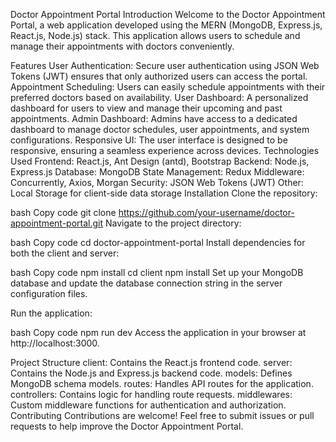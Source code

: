 Doctor Appointment Portal
Introduction
Welcome to the Doctor Appointment Portal, a web application developed using the MERN (MongoDB, Express.js, React.js, Node.js) stack. This application allows users to schedule and manage their appointments with doctors conveniently.

Features
User Authentication: Secure user authentication using JSON Web Tokens (JWT) ensures that only authorized users can access the portal.
Appointment Scheduling: Users can easily schedule appointments with their preferred doctors based on availability.
User Dashboard: A personalized dashboard for users to view and manage their upcoming and past appointments.
Admin Dashboard: Admins have access to a dedicated dashboard to manage doctor schedules, user appointments, and system configurations.
Responsive UI: The user interface is designed to be responsive, ensuring a seamless experience across devices.
Technologies Used
Frontend: React.js, Ant Design (antd), Bootstrap
Backend: Node.js, Express.js
Database: MongoDB
State Management: Redux
Middleware: Concurrently, Axios, Morgan
Security: JSON Web Tokens (JWT)
Other: Local Storage for client-side data storage
Installation
Clone the repository:

bash
Copy code
git clone https://github.com/your-username/doctor-appointment-portal.git
Navigate to the project directory:

bash
Copy code
cd doctor-appointment-portal
Install dependencies for both the client and server:

bash
Copy code
npm install
cd client
npm install
Set up your MongoDB database and update the database connection string in the server configuration files.

Run the application:

bash
Copy code
npm run dev
Access the application in your browser at http://localhost:3000.

Project Structure
client: Contains the React.js frontend code.
server: Contains the Node.js and Express.js backend code.
models: Defines MongoDB schema models.
routes: Handles API routes for the application.
controllers: Contains logic for handling route requests.
middlewares: Custom middleware functions for authentication and authorization.
Contributing
Contributions are welcome! Feel free to submit issues or pull requests to help improve the Doctor Appointment Portal.
